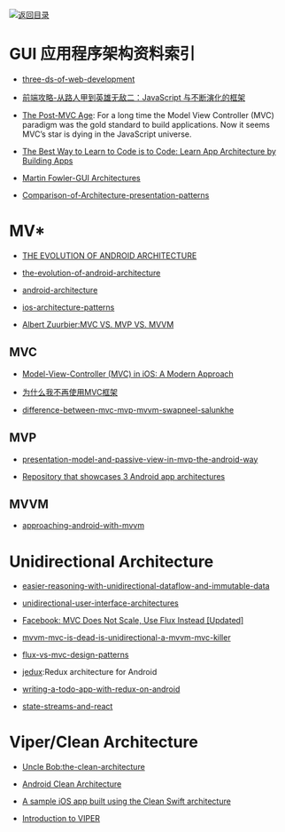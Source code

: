 [![返回目录](https://parg.co/UGo)](https://parg.co/b4z) 
 
 


 


 


 




# GUI 应用程序架构资料索引



- [three-ds-of-web-development](http://developer.telerik.com/featured/three-ds-of-web-development-1-declarative-vs-imperative/)

- [前端攻略-从路人甲到英雄无敌二：JavaScript 与不断演化的框架](https://segmentfault.com/a/1190000005353213#articleHeader9)

- [The Post-MVC Age](https://realm.io/news/the-post-mvc-age/): For a long time the Model View Controller (MVC) paradigm was the gold standard to build applications. Now it seems MVC’s star is dying in the JavaScript universe.

- [The Best Way to Learn to Code is to Code: Learn App Architecture by Building Apps](https://medium.com/javascript-scene/the-best-way-to-learn-to-code-is-to-code-learn-app-architecture-by-building-apps-7ec029db6e00#.cqmawrsoj)

- [Martin Fowler-GUI Architectures](http://martinfowler.com/eaaDev/uiArchs.html)

- [Comparison-of-Architecture-presentation-patterns](http://www.codeproject.com/Articles/66585/Comparison-of-Architecture-presentation-patterns-M) 


# MV*



- [THE EVOLUTION OF ANDROID ARCHITECTURE](http://zserge.com/blog/android-mvp-mvvm-redux-history.html)

- [the-evolution-of-android-architecture](https://medium.com/@trikita/the-evolution-of-android-architecture-6c6f04fc1927#.uuk4iuh9e)


- [android-architecture](https://medium.com/android-news/android-architecture-2f12e1c7d4db#.vzmxahsi0)


- [ios-architecture-patterns](https://medium.com/ios-os-x-development/ios-architecture-patterns-ecba4c38de52#.iy9umjlqa)

- [Albert Zuurbier:MVC VS. MVP VS. MVVM](http://www.albertzuurbier.com/index.php/programming/84-mvc-vs-mvp-vs-mvvm)
## MVC

- [Model-View-Controller (MVC) in iOS: A Modern Approach](https://www.raywenderlich.com/132662/mvc-in-ios-a-modern-approach?utm_source=tuicool&utm_medium=referral)


- [为什么我不再使用MVC框架](http://www.infoq.com/cn/articles/no-more-mvc-frameworks?utm_source=infoq_en&utm_medium=link_on_en_item&utm_campaign=item_in_other_langs)

- [difference-between-mvc-mvp-mvvm-swapneel-salunkhe](https://www.linkedin.com/pulse/difference-between-mvc-mvp-mvvm-swapneel-salunkhe)
## MVP

- [presentation-model-and-passive-view-in-mvp-the-android-way](https://medium.com/@andrzejchm/presentation-model-and-passive-view-in-mvp-the-android-way-fdba56a35b1e#.tgz1fwb6y)

- [Repository that showcases 3 Android app architectures](https://github.com/ivacf/archi)
## MVVM


- [approaching-android-with-mvvm](https://labs.ribot.co.uk/approaching-android-with-mvvm-8ceec02d5442#.lmbtfveih)






# Unidirectional Architecture



- [easier-reasoning-with-unidirectional-dataflow-and-immutable-data](https://open.bekk.no/easier-reasoning-with-unidirectional-dataflow-and-immutable-data)


- [unidirectional-user-interface-architectures](http://staltz.com/unidirectional-user-interface-architectures.html)


- [Facebook: MVC Does Not Scale, Use Flux Instead [Updated]](https://www.infoq.com/news/2014/05/facebook-mvc-flux)

- [mvvm-mvc-is-dead-is-unidirectional-a-mvvm-mvc-killer](http://www.michaelridland.com/xamarin/mvvm-mvc-is-dead-is-unidirectional-a-mvvm-mvc-killer/)

- [flux-vs-mvc-design-patterns](https://medium.com/hacking-and-gonzo/flux-vs-mvc-design-patterns-57b28c0f71b7#.p0h9ih5zj)

- [jedux](https://github.com/trikita/jedux):Redux architecture for Android

- [writing-a-todo-app-with-redux-on-android](https://medium.com/@trikita/writing-a-todo-app-with-redux-on-android-5de31cfbdb4f#.tku4k1n0o)

- [state-streams-and-react](https://medium.com/@markusctz/state-streams-and-react-7921e3c376a4#.dtrx0ep4j)
# Viper/Clean Architecture

- [Uncle Bob:the-clean-architecture](https://blog.8thlight.com/uncle-bob/2012/08/13/the-clean-architecture.html)

- [Android Clean Architecture](http://luboganev.github.io/blog/clean-architecture-pt1/)

- [A sample iOS app built using the Clean Swift architecture](https://github.com/Clean-Swift/CleanStore)

- [Introduction to VIPER](http://mutualmobile.github.io/blog/2013/12/04/viper-introduction/)

